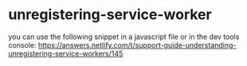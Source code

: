 # unregistering-service-worker

you can use the following snippet in a javascript file or in the dev tools console:
https://answers.netlify.com/t/support-guide-understanding-unregistering-service-workers/145
 
